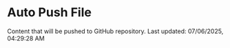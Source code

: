 # Auto Push File

Content that will be pushed to GitHub repository.
Last updated: 07/06/2025, 04:29:28 AM
